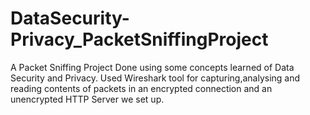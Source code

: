 # DataSecurity-Privacy_PacketSniffingProject
A Packet Sniffing Project Done using some concepts learned of Data Security and Privacy. Used Wireshark tool for capturing,analysing and reading contents of packets in an encrypted connection and an unencrypted HTTP Server we set up.
